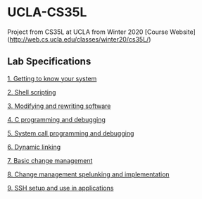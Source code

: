 # UCLA-CS35L
Project from CS35L at UCLA from Winter 2020
[Course Website] (http://web.cs.ucla.edu/classes/winter20/cs35L/)

## Lab Specifications

[1. Getting to know your system](http://web.cs.ucla.edu/classes/winter20/cs35L/assign/assign1.html)

[2. Shell scripting](http://web.cs.ucla.edu/classes/winter20/cs35L/assign/assign2.html)

[3. Modifying and rewriting software](http://web.cs.ucla.edu/classes/winter20/cs35L/assign/assign3.html)

[4. C programming and debugging](http://web.cs.ucla.edu/classes/winter20/cs35L/assign/assign4.html)

[	5. System call programming and debugging](http://web.cs.ucla.edu/classes/winter20/cs35L/assign/assign5.html)

[6. Dynamic linking](http://web.cs.ucla.edu/classes/winter20/cs35L/assign/assign6.html)

[7. Basic change management](http://web.cs.ucla.edu/classes/winter20/cs35L/assign/assign7.html)

[8. Change management spelunking and implementation](http://web.cs.ucla.edu/classes/winter20/cs35L/assign/assign8.html)

[9. SSH setup and use in applications](http://web.cs.ucla.edu/classes/winter20/cs35L/assign/assign9.html)



